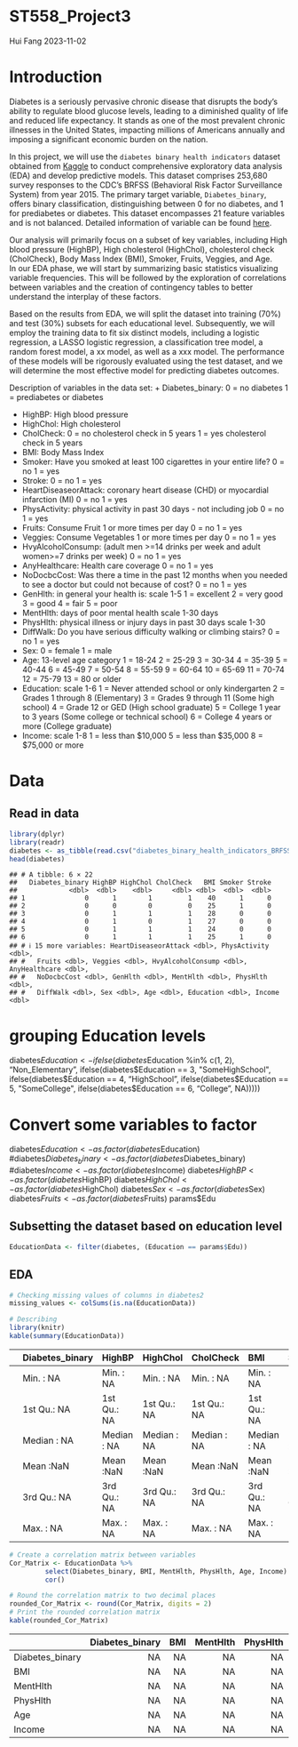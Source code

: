 ST558_Project3
================
Hui Fang
2023-11-02

# Introduction

Diabetes is a seriously pervasive chronic disease that disrupts the
body’s ability to regulate blood glucose levels, leading to a diminished
quality of life and reduced life expectancy. It stands as one of the
most prevalent chronic illnesses in the United States, impacting
millions of Americans annually and imposing a significant economic
burden on the nation.

In this project, we will use the `diabetes binary health indicators`
dataset obtained from
[Kaggle](https://www.kaggle.com/datasets/alexteboul/diabetes-health-indicators-dataset/)
to conduct comprehensive exploratory data analysis (EDA) and develop
predictive models. This dataset comprises 253,680 survey responses to
the CDC’s BRFSS (Behavioral Risk Factor Surveillance System) from year
2015. The primary target variable, `Diabetes_binary`, offers binary
classification, distinguishing between 0 for no diabetes, and 1 for
prediabetes or diabetes. This dataset encompasses 21 feature variables
and is not balanced. Detailed information of variable can be found
[here](https://www.kaggle.com/datasets/alexteboul/diabetes-health-indicators-dataset/?select=diabetes_binary_health_indicators_BRFSS2015.csv).

Our analysis will primarily focus on a subset of key variables,
including High blood pressure (HighBP), High cholesterol (HighChol),
cholesterol check (CholCheck), Body Mass Index (BMI), Smoker, Fruits,
Veggies, and Age.  
In our EDA phase, we will start by summarizing basic statistics
visualizing variable frequencies. This will be followed by the
exploration of correlations between variables and the creation of
contingency tables to better understand the interplay of these factors.

Based on the results from EDA, we will split the dataset into training
(70%) and test (30%) subsets for each educational level. Subsequently,
we will employ the training data to fit six distinct models, including a
logistic regression, a LASSO logistic regression, a classification tree
model, a random forest model, a xx model, as well as a xxx model. The
performance of these models will be rigorously evaluated using the test
dataset, and we will determine the most effective model for predicting
diabetes outcomes.

Description of variables in the data set: + Diabetes_binary: 0 = no
diabetes 1 = prediabetes or diabetes  
+ HighBP: High blood pressure  
+ HighChol: High cholesterol  
+ CholCheck: 0 = no cholesterol check in 5 years 1 = yes cholesterol
check in 5 years  
+ BMI: Body Mass Index  
+ Smoker: Have you smoked at least 100 cigarettes in your entire life? 0
= no 1 = yes  
+ Stroke: 0 = no 1 = yes  
+ HeartDiseaseorAttack: coronary heart disease (CHD) or myocardial
infarction (MI) 0 = no 1 = yes  
+ PhysActivity: physical activity in past 30 days - not including job 0
= no 1 = yes  
+ Fruits: Consume Fruit 1 or more times per day 0 = no 1 = yes  
+ Veggies: Consume Vegetables 1 or more times per day 0 = no 1 = yes  
+ HvyAlcoholConsump: (adult men \>=14 drinks per week and adult
women\>=7 drinks per week) 0 = no 1 = yes  
+ AnyHealthcare: Health care coverage 0 = no 1 = yes  
+ NoDocbcCost: Was there a time in the past 12 months when you needed to
see a doctor but could not because of cost? 0 = no 1 = yes  
+ GenHlth: in general your health is: scale 1-5 1 = excellent 2 = very
good 3 = good 4 = fair 5 = poor  
+ MentHlth: days of poor mental health scale 1-30 days  
+ PhysHlth: physical illness or injury days in past 30 days scale 1-30  
+ DiffWalk: Do you have serious difficulty walking or climbing stairs? 0
= no 1 = yes  
+ Sex: 0 = female 1 = male  
+ Age: 13-level age category 1 = 18-24 2 = 25-29 3 = 30-34 4 = 35-39 5 =
40-44 6 = 45-49 7 = 50-54 8 = 55-59 9 = 60-64 10 = 65-69 11 = 70-74 12 =
75-79 13 = 80 or older  
+ Education: scale 1-6 1 = Never attended school or only kindergarten 2
= Grades 1 through 8 (Elementary) 3 = Grades 9 through 11 (Some high
school) 4 = Grade 12 or GED (High school graduate) 5 = College 1 year to
3 years (Some college or technical school) 6 = College 4 years or more
(College graduate)  
+ Income: scale 1-8 1 = less than \$10,000 5 = less than \$35,000 8 =
\$75,000 or more

# Data

## Read in data

``` r
library(dplyr)
library(readr)
diabetes <- as_tibble(read.csv("diabetes_binary_health_indicators_BRFSS2015.csv", header = TRUE))
head(diabetes)
```

    ## # A tibble: 6 × 22
    ##   Diabetes_binary HighBP HighChol CholCheck   BMI Smoker Stroke
    ##             <dbl>  <dbl>    <dbl>     <dbl> <dbl>  <dbl>  <dbl>
    ## 1               0      1        1         1    40      1      0
    ## 2               0      0        0         0    25      1      0
    ## 3               0      1        1         1    28      0      0
    ## 4               0      1        0         1    27      0      0
    ## 5               0      1        1         1    24      0      0
    ## 6               0      1        1         1    25      1      0
    ## # ℹ 15 more variables: HeartDiseaseorAttack <dbl>, PhysActivity <dbl>,
    ## #   Fruits <dbl>, Veggies <dbl>, HvyAlcoholConsump <dbl>, AnyHealthcare <dbl>,
    ## #   NoDocbcCost <dbl>, GenHlth <dbl>, MentHlth <dbl>, PhysHlth <dbl>,
    ## #   DiffWalk <dbl>, Sex <dbl>, Age <dbl>, Education <dbl>, Income <dbl>

# grouping Education levels

diabetes$Education <- ifelse(diabetes$Education %in% c(1, 2),
“Non_Elementary”,
ifelse(diabetes$Education == 3, "SomeHighSchool",  ifelse(diabetes$Education
== 4, “HighSchool”,
ifelse(diabetes$Education == 5, "SomeCollege",  ifelse(diabetes$Education
== 6, “College”, NA)))))

# Convert some variables to factor

diabetes$Education <- as.factor(diabetes$Education)
\#diabetes$Diabetes_binary <- as.factor(diabetes$Diabetes_binary)
\#diabetes$Income <- as.factor(diabetes$Income)
diabetes$HighBP <- as.factor(diabetes$HighBP)
diabetes$HighChol <- as.factor(diabetes$HighChol)
diabetes$Sex <- as.factor(diabetes$Sex)
diabetes$Fruits <- as.factor(diabetes$Fruits) params\$Edu

## Subsetting the dataset based on education level

``` r
EducationData <- filter(diabetes, (Education == params$Edu))
```

## EDA

``` r
# Checking missing values of columns in diabetes2
missing_values <- colSums(is.na(EducationData))
```

``` r
# Describing 
library(knitr)
kable(summary(EducationData))
```

|     | Diabetes_binary | HighBP      | HighChol    | CholCheck   | BMI         | Smoker      | Stroke      | HeartDiseaseorAttack | PhysActivity | Fruits      | Veggies     | HvyAlcoholConsump | AnyHealthcare | NoDocbcCost | GenHlth     | MentHlth    | PhysHlth    | DiffWalk    | Sex         | Age         | Education   | Income      |
|:----|:----------------|:------------|:------------|:------------|:------------|:------------|:------------|:---------------------|:-------------|:------------|:------------|:------------------|:--------------|:------------|:------------|:------------|:------------|:------------|:------------|:------------|:------------|:------------|
|     | Min. : NA       | Min. : NA   | Min. : NA   | Min. : NA   | Min. : NA   | Min. : NA   | Min. : NA   | Min. : NA            | Min. : NA    | Min. : NA   | Min. : NA   | Min. : NA         | Min. : NA     | Min. : NA   | Min. : NA   | Min. : NA   | Min. : NA   | Min. : NA   | Min. : NA   | Min. : NA   | Min. : NA   | Min. : NA   |
|     | 1st Qu.: NA     | 1st Qu.: NA | 1st Qu.: NA | 1st Qu.: NA | 1st Qu.: NA | 1st Qu.: NA | 1st Qu.: NA | 1st Qu.: NA          | 1st Qu.: NA  | 1st Qu.: NA | 1st Qu.: NA | 1st Qu.: NA       | 1st Qu.: NA   | 1st Qu.: NA | 1st Qu.: NA | 1st Qu.: NA | 1st Qu.: NA | 1st Qu.: NA | 1st Qu.: NA | 1st Qu.: NA | 1st Qu.: NA | 1st Qu.: NA |
|     | Median : NA     | Median : NA | Median : NA | Median : NA | Median : NA | Median : NA | Median : NA | Median : NA          | Median : NA  | Median : NA | Median : NA | Median : NA       | Median : NA   | Median : NA | Median : NA | Median : NA | Median : NA | Median : NA | Median : NA | Median : NA | Median : NA | Median : NA |
|     | Mean :NaN       | Mean :NaN   | Mean :NaN   | Mean :NaN   | Mean :NaN   | Mean :NaN   | Mean :NaN   | Mean :NaN            | Mean :NaN    | Mean :NaN   | Mean :NaN   | Mean :NaN         | Mean :NaN     | Mean :NaN   | Mean :NaN   | Mean :NaN   | Mean :NaN   | Mean :NaN   | Mean :NaN   | Mean :NaN   | Mean :NaN   | Mean :NaN   |
|     | 3rd Qu.: NA     | 3rd Qu.: NA | 3rd Qu.: NA | 3rd Qu.: NA | 3rd Qu.: NA | 3rd Qu.: NA | 3rd Qu.: NA | 3rd Qu.: NA          | 3rd Qu.: NA  | 3rd Qu.: NA | 3rd Qu.: NA | 3rd Qu.: NA       | 3rd Qu.: NA   | 3rd Qu.: NA | 3rd Qu.: NA | 3rd Qu.: NA | 3rd Qu.: NA | 3rd Qu.: NA | 3rd Qu.: NA | 3rd Qu.: NA | 3rd Qu.: NA | 3rd Qu.: NA |
|     | Max. : NA       | Max. : NA   | Max. : NA   | Max. : NA   | Max. : NA   | Max. : NA   | Max. : NA   | Max. : NA            | Max. : NA    | Max. : NA   | Max. : NA   | Max. : NA         | Max. : NA     | Max. : NA   | Max. : NA   | Max. : NA   | Max. : NA   | Max. : NA   | Max. : NA   | Max. : NA   | Max. : NA   | Max. : NA   |

``` r
# Create a correlation matrix between variables
Cor_Matrix <- EducationData %>% 
         select(Diabetes_binary, BMI, MentHlth, PhysHlth, Age, Income) %>%
         cor()

# Round the correlation matrix to two decimal places
rounded_Cor_Matrix <- round(Cor_Matrix, digits = 2)
# Print the rounded correlation matrix
kable(rounded_Cor_Matrix)
```

|                 | Diabetes_binary | BMI | MentHlth | PhysHlth | Age | Income |
|:----------------|----------------:|----:|---------:|---------:|----:|-------:|
| Diabetes_binary |              NA |  NA |       NA |       NA |  NA |     NA |
| BMI             |              NA |  NA |       NA |       NA |  NA |     NA |
| MentHlth        |              NA |  NA |       NA |       NA |  NA |     NA |
| PhysHlth        |              NA |  NA |       NA |       NA |  NA |     NA |
| Age             |              NA |  NA |       NA |       NA |  NA |     NA |
| Income          |              NA |  NA |       NA |       NA |  NA |     NA |
